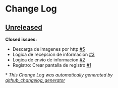# Change Log

## [Unreleased](https://github.com/diegofk26/taller2-cliente/tree/HEAD)

**Closed issues:**

- Descarga de imagenes por http [\#5](https://github.com/diegofk26/taller2-cliente/issues/5)
- Logica de recepcion de informacion [\#3](https://github.com/diegofk26/taller2-cliente/issues/3)
- Logica de envio de informacion [\#2](https://github.com/diegofk26/taller2-cliente/issues/2)
- Registro: Crear pantalla de registro [\#1](https://github.com/diegofk26/taller2-cliente/issues/1)



\* *This Change Log was automatically generated by [github_changelog_generator](https://github.com/skywinder/Github-Changelog-Generator)*